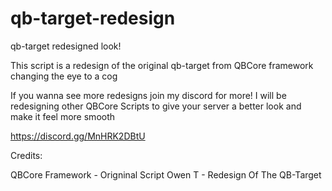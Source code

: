 # qb-target-redesign
qb-target redesigned look!

This script is a redesign of the original qb-target from QBCore framework changing the eye to a cog

If you wanna see more redesigns join my discord for more! I will be redesigning other QBCore Scripts to give your server a better look and make it feel more smooth

https://discord.gg/MnHRK2DBtU

Credits:

QBCore Framework - Origninal Script 
Owen T - Redesign Of The QB-Target

